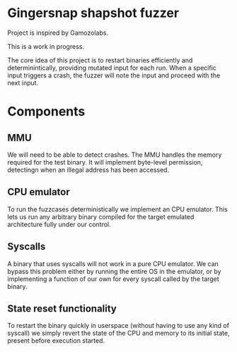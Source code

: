 Gingersnap shapshot fuzzer
==========================

Project is inspired by Gamozolabs.

This is a work in progress.

The core idea of this project is to restart binaries
efficiently and determinintically, providing mutated
input for each run. When a specific input triggers a
crash, the fuzzer will note the input and proceed
with the next input.

# Components

## MMU
We will need to be able to detect crashes. The MMU
handles the memory required for the test binary. It
will implement byte-level permission, detectingn when an
illegal address has been accessed.

## CPU emulator
To run the fuzzcases deterministically we implement
an CPU emulator. This lets us run any arbitrary binary
compiled for the target emulated architecture fully under
our control.

## Syscalls
A binary that uses syscalls will not work in a pure CPU emulator.
We can bypass this problem either by running the entire OS in the
emulator, or by implementing a function of our own for every
syscall called by the target binary.

## State reset functionality
To restart the binary quickly in userspace (without having to use
any kind of syscall) we simply revert the state of the CPU and memory
to its initial state, present before execution started.
